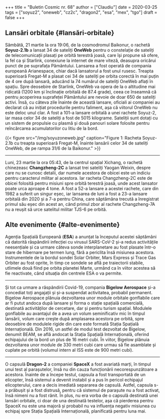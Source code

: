 +++
title = "Buletin Cosmic nr. 68"
author = ["Claudiu"]
date = 2020-03-25
tags = ["soyuz2", "oneweb", "cz2c", "dragon2", "esa", "mex", "tgo"]
draft = false
+++

## Lansări orbitale {#lansări-orbitale}

Sâmbătă, 21 martie la ora 19:06, de la cosmodromul Baikonur, o rachetă **Soyuz-2.1b** a lansat 34 de sateliți **OneWeb** pentru o constelație de sateliți de telecomunicații plasați pe orbită terestră joasă, care își propune să ofere, la fel ca și Starlink, conexiune la internet de mare viteză, deasupra oricărui punct de pe suprafața Pământului. Lansarea a fost operată de compania europeană Arianespace, chiar dacă lansatorul a fost unul rusesc. Treapta superioară Fregat-M a plasat cei 34 de sateliți pe orbita corectă în mai puțin de 4 ore după lansară, aducând la 74 numărul de sateliți OneWeb aflați în spațiu. Spre deosebire de Starlink, OneWeb va opera de la o altitudine mai ridicată (1200 km și înclinație orbitală de 87.4 grade), ceea ce înseamnă că pentru acoperirea suprafeței Pământului are nevoie de doar 650 de sateliți activi. Însă, cu câteva zile înainte de această lansare, oficiali ai companiei au declarat că au inițiat procedurile pentru faliment, așa că viitorul OneWeb nu este deloc unul clar. A fost a 101-a lansare orbitală a unei rachete Soyuz-2, iar masa celor 34 de sateliți a fost de 5015 kilograme. Sateliții sunt dotați cu un sistem de propulsie cu plasmă și două panouri solare folosite pentru reîncărcarea acumulatorilor cu litiu de la bord.

{{< figure src="/img/soyuzoneweb.jpg" caption="Figure 1: Racheta Soyuz-2.1b cu treapta superioară Fregat-M, înainte lansării celor 34 de sateliți OneWeb, de pe rampa 31/6 de la Baikonur." >}}

---

Luni, 23 martie la ora 05:43, de la centrul spațial Xichang, o rachetă chinezeasc **Changzheng-2C** a lansat trei sateliți Yaogan Weixin, despre care nu se cunosc detalii, dar numele acestora de obicei este un indiciu pentru caracterul militar al acestora. Iar racheta Changzheng-2C este de obicei folosită pentru misiuni spre orbită terestră joasă, unde acest lansator poate urca aproape 4 tone. A fost a 52-a lansare a acestei rachete, care din 1982 a suferit un singur eșec, iar lansarea de luni a fost a 23-a lansare orbitală din 2020 și a 7-a pentru China, care săptămâna trecută a înregistrat primul său eșec din acest an, când primul zbor al rachete Changzheng-7A nu a reușit să urce satelitul militar TJS-6 pe orbită.


## Alte evenimente {#alte-evenimente}

Agenția Spațială Europeană (**ESA**)  a anunțat la începutul acestei săptămâni că datorită răspândirii infecției cu virusul SARS-CoV-2 și-a redus activitățile neesențiale și ca urmare câteva sonde interplanetare au fost plasate într-o stare de hibernare pe termen lung, fără a periclita însă misiunea acestora. Instrumentele de la bordul sondei Solar Orbiter, Mars Express și Trace Gas Orbiter au fost oprite, în timp ce sondele se află pe traiectorii stabile, utlimele două fiind pe orbita planetei Marte, urmând ca în viitor acestea să fie reactivate, când situația din centrele ESA o va permite.

---

Și tot ca urmare a răspândirii Covid-19, compania **Bigelow Aerospace** și-a concediat toți angajații și și-a suspendat activitatea, probabil permanent. Bigelow Aerospace plănuia dezvoltarea unor module orbitale gonflabile care ar fi putut andoca după lansare și forma o stație spațială comercială, destinată activităților de cercetare, dar și pentru turism spațial. Modulele gonflabile au avantajul de a avea un volum seminificativ mic în timpul lansării, volum care crește după amplasarea acestora pe orbită, spre deosebire de modulele rigide din care este formată Stația Spațială Internațională. Din 2016, un astfel de modul test dezvoltat de Bigelow, denumit BEAM, se află andocat la Stația Spațială Internațională, oferind echipajului de la bord un plus de 16 metri cubi. În viitor, Bigelow plănuia dezvoltarea unor module de 330 metri cubi care urmau să fie asamblate și cuplate pe orbită (volumul intern al ISS este de 900 metri cubi).

---

O capsulă **Dragon-2** a companiei **SpaceX** a fost avariată marți, în timpul unui test al parașutelor, însă nu din cauza funcționării necorespunzătoare a acestora. Înainte de a începe testul, capsula a fost transportată de un elicopter, însă sistemul a devenit instabil și a pus în pericol echipajul elicopterului, care a decis imediată separarea de capsulă. Astfel, capsula s-a prăbușit și a fost distrusă, pentru că sistemul de parașute nu a fost activat, însă nimeni nu a fost rănit. În plus, nu era vorba de o capsulă destinată unei lansări orbitale, ci doar de una destinată testelor, așa că pierderea pentru SpaceX nu este una majoră și probabil nu va influența negativ misiunea cu echipaj spre Stația Spațială Internațională, planificată pentru luna mai.